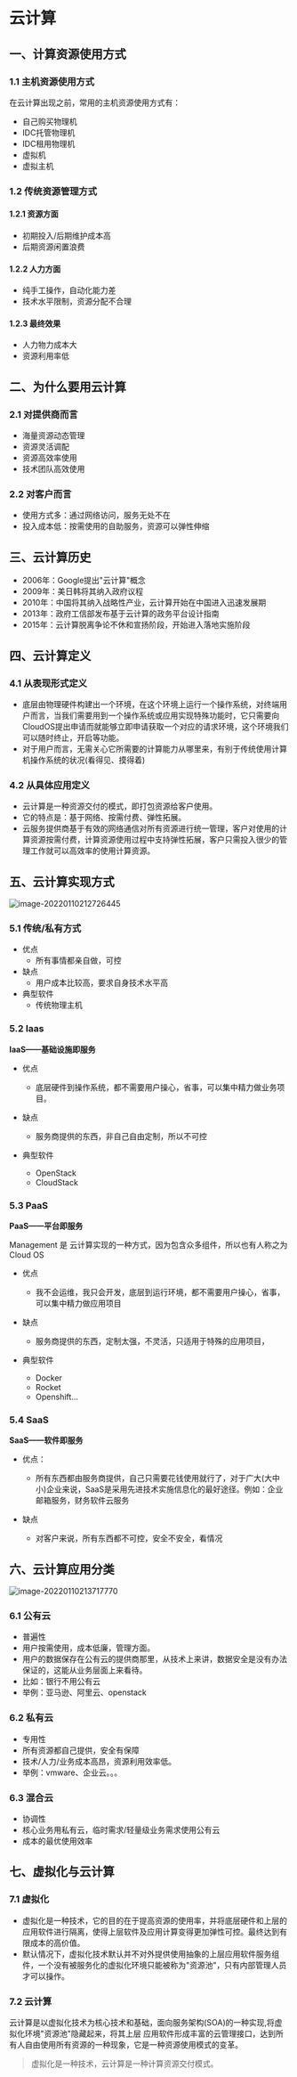 # 云计算

## 一、计算资源使用方式

### 1.1 主机资源使用方式

在云计算出现之前，常用的主机资源使用方式有：

- 自己购买物理机
- IDC托管物理机
- IDC租用物理机
- 虚拟机
- 虚拟主机

### 1.2 传统资源管理方式

#### 1.2.1 资源方面

- 初期投入/后期维护成本高
- 后期资源闲置浪费

#### 1.2.2 人力方面

- 纯手工操作，自动化能力差
- 技术水平限制，资源分配不合理

#### 1.2.3 最终效果

- 人力物力成本大
- 资源利用率低

## 二、为什么要用云计算

### 2.1 对提供商而言

- 海量资源动态管理
- 资源灵活调配
- 资源高效率使用
- 技术团队高效使用

### 2.2 对客户而言

- 使用方式多：通过网络访问，服务无处不在
- 投入成本低：按需使用的自助服务，资源可以弹性伸缩

## 三、云计算历史

- 2006年：Google提出"云计算"概念
- 2009年：美日韩将其纳入政府议程
- 2010年：中国将其纳入战略性产业，云计算开始在中国进入迅速发展期
- 2013年：政府工信部发布基于云计算的政务平台设计指南
- 2015年：云计算脱离争论不休和宣扬阶段，开始进入落地实施阶段

## 四、云计算定义

### 4.1 从表现形式定义

- 底层由物理硬件构建出一个环境，在这个环境上运行一个操作系统，对终端用户而言，当我们需要用到一个操作系统或应用实现特殊功能时，它只需要向CloudOS提出申请而就能够立即申请获取一个对应的请求环境，这个环境我们可以随时终止，开启等功能。
- 对于用户而言，无需关心它所需要的计算能力从哪里来，有别于传统使用计算机操作系统的状况(看得见、摸得着)

### 4.2 从具体应用定义

- 云计算是一种资源交付的模式，即打包资源给客户使用。
- 它的特点是：基于网络、按需付费、弹性拓展。
- 云服务提供商基于有效的网络通信对所有资源进行统一管理，客户对使用的计算资源按需付费，计算资源使用过程中支持弹性拓展，客户只需投入很少的管理工作就可以高效率的使用计算资源。

## 五、云计算实现方式

![image-20220110212726445](https://lskypro-1309218011.cos.ap-shanghai.myqcloud.com/2023/02/15/63ecd8301f6e7.png)

### 5.1 传统/私有方式

- 优点
  - 所有事情都亲自做，可控
- 缺点
  - 用户成本比较高，要求自身技术水平高
- 典型软件
  - 传统物理主机

### 5.2 Iaas

**IaaS——基础设施即服务**

- 优点
  - 底层硬件到操作系统，都不需要用户操心，省事，可以集中精力做业务项目。

- 缺点
  - 服务商提供的东西，非自己自由定制，所以不可控

- 典型软件
  - OpenStack
  - CloudStack


### 5.3 PaaS

**PaaS——平台即服务**

Management 是 云计算实现的一种方式，因为包含众多组件，所以也有人称之为Cloud OS

- 优点
  - 我不会运维，我只会开发，底层到运行环境，都不需要用户操心，省事，可以集中精力做应用项目

- 缺点
  - 服务商提供的东西，定制太强，不灵活，只适用于特殊的应用项目，

- 典型软件
  - Docker
  - Rocket
  - Openshift...


### 5.4 SaaS

**SaaS——软件即服务**

- 优点：
  - 所有东西都由服务商提供，自己只需要花钱使用就行了，对于广大(大中小)企业来说，SaaS是采用先进技术实施信息化的最好途径。例如：企业邮箱服务，财务软件云服务

- 缺点
  - 对客户来说，所有东西都不可控，安全不安全，看情况


## 六、云计算应用分类

![image-20220110213717770](https://lskypro-1309218011.cos.ap-shanghai.myqcloud.com/2023/02/15/63ecd89380eee.png)

### 6.1 公有云

- 普遍性
- 用户按需使用，成本低廉，管理方面。
- 用户的数据保存在公有云的提供商那里，从技术上来讲，数据安全是没有办法保证的，这能从业务层面上来看待。
- 比如：银行不用公有云
- 举例：亚马逊、阿里云、openstack

### 6.2 私有云

- 专用性
- 所有资源都自己提供，安全有保障
- 技术/人力/业务成本高昂，资源利用效率低。
- 举例：vmware、企业云。。。

### 6.3 混合云

- 协调性
- 核心业务用私有云，临时需求/轻量级业务需求使用公有云
- 成本的最优使用效率

## 七、虚拟化与云计算

### 7.1 虚拟化

- 虚拟化是一种技术，它的目的在于提高资源的使用率，并将底层硬件和上层的应用软件进行隔离，使得上层软件及应用计算变得更加弹性可控。最终达到有限成本的高价值。
- 默认情况下，虚拟化技术默认并不对外提供使用抽象的上层应用软件服务组件，一个没有被服务化的虚拟化环境只能被称为"资源池"，只有内部管理人员才可以操作。

### 7.2 云计算

云计算是以虚拟化技术为核心技术和基础，面向服务架构(SOA)的一种实现,将虚拟化环境"资源池"隐藏起来，将其上层 应用软件形成丰富的云管理接口，达到所有人自由使用所有资源的一种现象，它是一种资源使用模式的变革。

> 虚拟化是一种技术，云计算是一种计算资源交付模式。